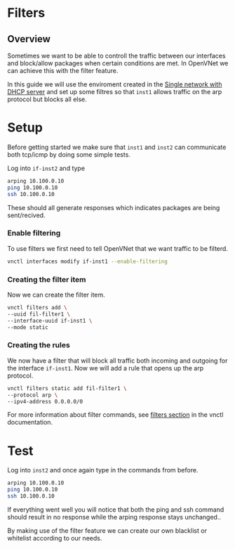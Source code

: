 # Filters

## Overview

Sometimes we want to be able to controll the traffic between our interfaces and block/allow packages when certain conditions are met. In OpenVNet we can achieve this with the filter feature.

In this guide we will use the enviroment created in the [Single network with DHCP server](../creating-virtual-networks/single-network-dhcp.md) and set up some filtres so that `inst1` allows traffic on the arp protocol but blocks all else.

# Setup

Before getting started we make sure that `inst1` and `inst2` can communicate both tcp/icmp by doing some simple tests.

Log into `if-inst2` and type

```bash
arping 10.100.0.10
ping 10.100.0.10
ssh 10.100.0.10
```
These should all generate responses which indicates packages are being sent/recived.

### Enable filtering

To use filters we first need to tell OpenVNet that we want traffic to be filterd.

```bash
vnctl interfaces modify if-inst1 --enable-filtering
```

### Creating the filter item

Now we can create the filter item.

```bash
vnctl filters add \
--uuid fil-filter1 \
--interface-uuid if-inst1 \
--mode static
```

### Creating the rules

We now have a filter that will block all traffic both incoming and outgoing for the interface `if-inst1`. Now we will add a rule that opens up the arp protocol.

```bash
vnctl filters static add fil-filter1 \
--protocol arp \
--ipv4-address 0.0.0.0/0
```

For more information about filter commands, see [filters section](../vnctl/filters) in the vnctl documentation.

# Test

Log into `inst2` and once again type in the commands from before.
```bash
arping 10.100.0.10
ping 10.100.0.10
ssh 10.100.0.10
```

If everything went well you will notice that both the ping and ssh command should result in no response while the arping response stays unchanged..

By making use of the filter feature we can create our own blacklist or whitelist according to our needs.